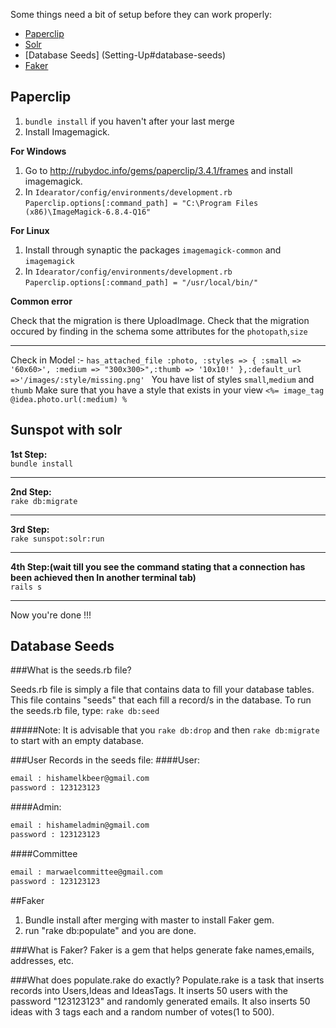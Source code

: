 Some things need a bit of setup before they can work properly:
* [Paperclip](Setting-Up#paperclip)
* [Solr](Setting-Up#solr)
* [Database Seeds] (Setting-Up#database-seeds)
* [Faker](Setting-Up#faker)

## Paperclip
1. `bundle install` if you haven't after your last merge
2. Install Imagemagick.  

**For Windows**
   1. Go to <http://rubydoc.info/gems/paperclip/3.4.1/frames> and install imagemagick.
   2. In `Idearator/config/environments/development.rb`  
       `Paperclip.options[:command_path] = "C:\Program Files (x86)\ImageMagick-6.8.4-Q16"`
 
**For Linux**
   1. Install through synaptic the packages `imagemagick-common` and `imagemagick`
   2. In `Idearator/config/environments/development.rb`  
       `Paperclip.options[:command_path] = "/usr/local/bin/"`

**Common error**

Check that the migration is there UploadImage.
Check that the migration occured by finding in the schema some attributes for the `photopath`,`size`
***
Check in Model :- `has_attached_file :photo, :styles => { :small => '60x60>', :medium => "300x300>",:thumb => '10x10!' },:default_url =>'/images/:style/missing.png' `
You have list of styles `small`,`medium` and `thumb`
Make sure that you have a style that exists in your view `<%= image_tag @idea.photo.url(:medium) %`

## Sunspot with solr
**1st Step:**                                                                                                                       
`bundle install`
***
**2nd Step:**                                                                                                             
`rake db:migrate`
***

**3rd Step:**                                            
`rake sunspot:solr:run`
***
 
**4th Step:(wait till you see the command stating that a connection has been achieved then In another terminal tab)**                                                                                   
`rails s`
***

Now you're done !!!

## Database Seeds
###What is the seeds.rb file?

Seeds.rb file is simply a file that contains data to fill your database 
tables. This file contains "seeds" that each fill a record/s in the 
database. 
To run the seeds.rb file, type:
`rake db:seed`

#####Note:
It is advisable that you `rake db:drop` and then `rake db:migrate`
to start with an empty database.

###User Records in the seeds file:
####User:
```sh
email : hishamelkbeer@gmail.com
password : 123123123
```
####Admin:
```sh
email : hishameladmin@gmail.com
password : 123123123
```
####Committee
```sh
email : marwaelcommittee@gmail.com
password : 123123123
```

##Faker
1. Bundle install after merging with master to install Faker gem.
2. run "rake db:populate" and you are done.

###What is Faker?
Faker is a gem that helps generate fake names,emails, addresses, etc.

###What does populate.rake do exactly?
Populate.rake is a task that inserts records into Users,Ideas and IdeasTags. It inserts 50 users with the password "123123123" and randomly generated emails. It also inserts 50 ideas with 3 tags each and a random number of votes(1 to 500). 